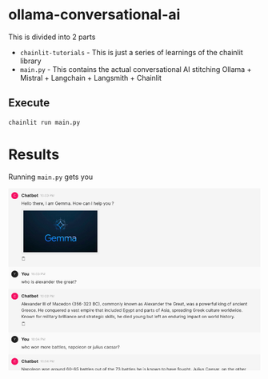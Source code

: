 # ollama-conversational-ai

This is divided into 2 parts

- `chainlit-tutorials` - This is just a series of learnings of the chainlit library
- `main.py` - This contains the actual conversational AI stitching Ollama + Mistral + Langchain + Langsmith + Chainlit

## Execute

```sh
chainlit run main.py
```

# Results

Running `main.py` gets you

![output](assets/demo.png)
